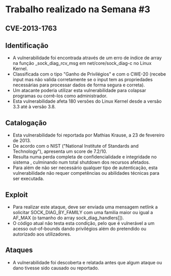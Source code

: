 
# Trabalho realizado na Semana #3

## CVE-2013-1763

## Identificação

- A vulnerabilidade foi encontrada através de um erro de índice de array na função _sock_diag_rcv_msg em net/core/sock_diag-c no Linux Kernel.
- Classificada com o tipo "Ganho de Privilégios" e com o CWE-20 (recebe input mas não valida corretamente se o input tem as propriedades necessárias para processar dados de forma segura e correta).
- Um atacante poderia utilizar esta vulnerabilidade para colapsar programas ou corrê-los como administrador.
- Esta vulnerabilidade afeta 180 versões do Linux Kernel desde a versão 3.3 até à versão 3.8.

## Catalogação

- Esta vulnerabilidade foi reportada por Mathias Krause, a 23 de fevereiro de 2013.
- De acordo com o NIST ("National Institute of Standards and Technology"), apresenta um score de 7.2/10.
- Resulta numa perda completa de confidencialidade e integridade no sistema , culminando num total shutdown dos recursos afetados.
- Para além de não ser necessário qualquer tipo de autenticação, esta vulnerabilidade não requer competências ou abilidades técnicas para ser executada. 

## Exploit

- Para realizar este ataque, deve ser enviada uma mensagem netlink a solicitar SOCK_DIAG_BY_FAMILY com uma familia maior ou igual a AF_MAX (o tamanho do array sock_diag_handlers[]).
- O código atual não testa esta condição, pelo que é vulnerável a um acesso out-of-bounds dando privilégios além do pretendido ou autorizado aos utilizadores.

## Ataques

- A vulnerabilidade foi descoberta e relatada antes que algum ataque ou dano tivesse sido causado ou reportado.

